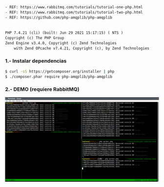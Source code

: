 ~~~txt
- REF: https://www.rabbitmq.com/tutorials/tutorial-one-php.html
- REF: https://www.rabbitmq.com/tutorials/tutorial-two-php.html
- REF: https://github.com/php-amqplib/php-amqplib


PHP 7.4.21 (cli) (built: Jun 29 2021 15:17:15) ( NTS )
Copyright (c) The PHP Group
Zend Engine v3.4.0, Copyright (c) Zend Technologies
    with Zend OPcache v7.4.21, Copyright (c), by Zend Technologies
~~~

### 1.- Instalar dependencias
~~~bash
$ curl -sS https://getcomposer.org/installer | php 
$ ./composer.phar require php-amqplib/php-amqplib
~~~

### 2.- DEMO (requiere RabbitMQ)
![](https://raw.githubusercontent.com/formatcom/php-rabbitmq/master/demo.png) 
